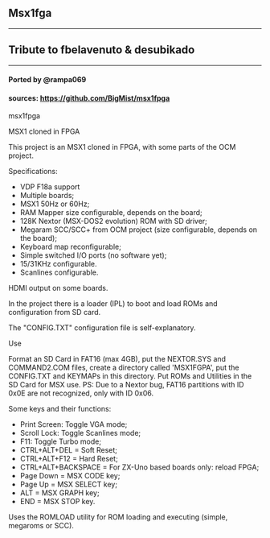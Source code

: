 ## Msx1fga
-------------

## Tribute to fbelavenuto & desubikado

-------------
#### Ported by @rampa069
#### sources: https://github.com/BigMist/msx1fpga

msx1fpga

MSX1 cloned in FPGA

This project is an MSX1 cloned in FPGA, with some parts of the OCM project.

Specifications:

* VDP F18a support
* Multiple boards;
* MSX1 50Hz or 60Hz;
* RAM Mapper size configurable, depends on the board;
* 128K Nextor (MSX-DOS2 evolution) ROM with SD driver;
* Megaram SCC/SCC+ from OCM project (size configurable, depends on the board);
* Keyboard map reconfigurable;
* Simple switched I/O ports (no software yet);
* 15/31KHz configurable.
* Scanlines configurable.

HDMI output on some boards.

In the project there is a loader (IPL) to boot and load ROMs and configuration from SD card.

The "CONFIG.TXT" configuration file is self-explanatory.

Use

Format an SD Card in FAT16 (max 4GB), put the NEXTOR.SYS and COMMAND2.COM files, create a directory called 'MSX1FGPA', put the CONFIG.TXT and KEYMAPs in this directory. Put ROMs and Utilities in the SD Card for MSX use. PS: Due to a Nextor bug, FAT16 partitions with ID 0x0E are not recognized, only with ID 0x06.

Some keys and their functions:

* Print Screen: Toggle VGA mode;
* Scroll Lock: Toggle Scanlines mode;
* F11: Toggle Turbo mode;
* CTRL+ALT+DEL = Soft Reset;
* CTRL+ALT+F12 = Hard Reset;
* CTRL+ALT+BACKSPACE = For ZX-Uno based boards only: reload FPGA;
* Page Down = MSX CODE key;
* Page Up = MSX SELECT key;
* ALT = MSX GRAPH key;
* END = MSX STOP key.

Uses the ROMLOAD utility for ROM loading and executing (simple, megaroms or SCC).

